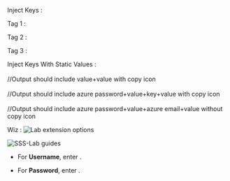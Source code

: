 Inject Keys : 

Tag 1 : <inject key="AzureAdUserEmail">

Tag 2 : <inject key="AzureAdUserEmail" />

Tag 3 : <inject key="AzureAdUserEmail"></inject>

Inject Keys With Static Values : <br>
<inject key="testKey2" value="StaticValue2" key="testkay1"  value="StaticValue1" /> <br>
         //Output should include value+value with copy icon <br>
<inject key="AzureAdUserPassword" value="StaticValue3" key="testkay2"  value="StaticValue2" /> <br>
        //Output should include azure password+value+key+value with copy icon <br>
<inject key="AzureAdUserPassword" value="StaticValue2" key="AzureAdUserEmail" value="StaticValue1" enableCopy="false" /> <br>
        //Output should include azure password+value+azure email+value without copy icon <br>
        
Wiz :
![Lab extension options](img/extension_request_options2.png)

![SSS-Lab guides](Images/image(88).png)


- For **Username**, enter <inject key="AzureAdUserEmail" enableCopy="true" />.

- For **Password**, enter <inject key="AzureAdUserPassword" enableCopy="true" />.
